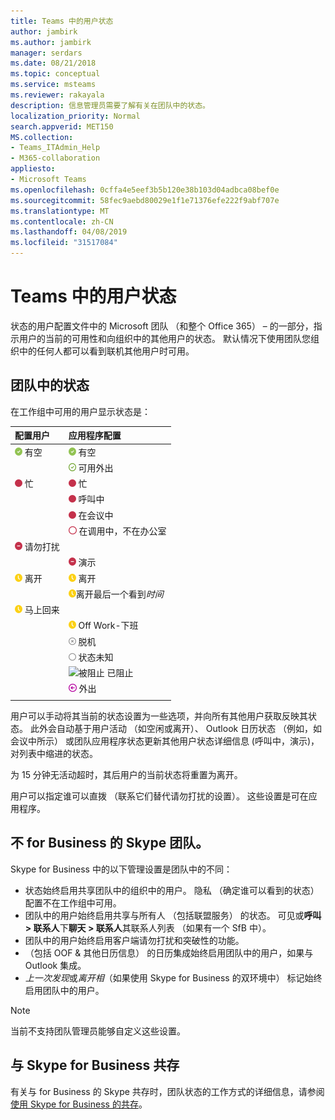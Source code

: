```yaml
---
title: Teams 中的用户状态
author: jambirk
ms.author: jambirk
manager: serdars
ms.date: 08/21/2018
ms.topic: conceptual
ms.service: msteams
ms.reviewer: rakayala
description: 信息管理员需要了解有关在团队中的状态。
localization_priority: Normal
search.appverid: MET150
MS.collection:
- Teams_ITAdmin_Help
- M365-collaboration
appliesto:
- Microsoft Teams
ms.openlocfilehash: 0cffa4e5eef3b5b120e38b103d04adbca08bef0e
ms.sourcegitcommit: 58fec9aebd80029e1f1e71376efe222f9abf707e
ms.translationtype: MT
ms.contentlocale: zh-CN
ms.lasthandoff: 04/08/2019
ms.locfileid: "31517084"
---
```

# <a name="user-presence-in-teams"></a>Teams 中的用户状态

状态的用户配置文件中的 Microsoft 团队 （和整个 Office 365） – 的一部分，指示用户的当前的可用性和向组织中的其他用户的状态。 默认情况下使用团队您组织中的任何人都可以看到联机其他用户时可用。

## <a name="presence-states-in-teams"></a>团队中的状态

在工作组中可用的用户显示状态是：

|配置用户|应用程序配置|
|:--- |:---|
| ![状态可用](media/Presence_Available.png) 有空|![状态可用](media/Presence_Available.png) 有空|
|| ![可用 oof](media/Presence_Available_OOF.png) 可用外出 |
|  ![忙](media/Presence_Busy.png) 忙 |  ![忙](media/Presence_Busy.png) 忙  |
|| ![忙](media/Presence_Busy.png) 呼叫中|
|| ![忙](media/Presence_Busy.png) 在会议中 |
|| ![忙 oof](media/Presence_Busy_OOF.png) 在调用中，不在办公室|
|  ![请勿打扰](media/Presence_DND.png) 请勿打扰 ||
|| ![请勿打扰](media/Presence_DND.png) 演示|
| ![离开](media/Presence_Away.png) 离开| ![离开](media/Presence_Away.png) 离开|
|| ![离开](media/Presence_Away.png)离开最后一个看到*时间*|
|![离开](media/Presence_Away.png) 马上回来| |
|| ![离开](media/Presence_Away.png)  Off Work-下班|
|| ![脱机](media/Presence_Offline.png) 脱机 |
|| ![未知](media/Presence_Unknown.png) 状态未知|
||![被阻止](media/Presence_Blocked.png) 已阻止 |
|| ![外出](media/Presence_OOF.png) 外出|
|||
 
用户可以手动将其当前的状态设置为一些选项，并向所有其他用户获取反映其状态。 此外会自动基于用户活动 （如空闲或离开）、 Outlook 日历状态 （例如，如会议中所示） 或团队应用程序状态更新其他用户状态详细信息 (呼叫中，演示)，对列表中缩进的状态。

为 15 分钟无活动超时，其后用户的当前状态将重置为离开。

用户可以指定谁可以直拨 （联系它们替代请勿打扰的设置）。 这些设置是可在应用程序。

## <a name="teams-is-not-skype-for-business"></a>不 for Business 的 Skype 团队。

Skype for Business 中的以下管理设置是团队中的不同：
- 状态始终启用共享团队中的组织中的用户。 隐私 （确定谁可以看到的状态） 配置不在工作组中可用。
- 团队中的用户始终启用共享与所有人 （包括联盟服务） 的状态。 可见或**呼叫 > 联系人**下**聊天 > 联系人**其联系人列表 （如果有一个 SfB 中）。
- 团队中的用户始终启用客户端请勿打扰和突破性的功能。
- （包括 OOF & 其他日历信息） 的日历集成始终启用团队中的用户，如果与 Outlook 集成。
- *上一次发现*或*离开相*（如果使用 Skype for Business 的双环境中） 标记始终启用团队中的用户。

> [!NOTE]
> 当前不支持团队管理员能够自定义这些设置。


## <a name="coexistence-with-skype-for-business"></a>与 Skype for Business 共存

有关与 for Business 的 Skype 共存时，团队状态的工作方式的详细信息，请参阅[使用 Skype for Business 的共存](coexistence-chat-calls-presence.md)。 
